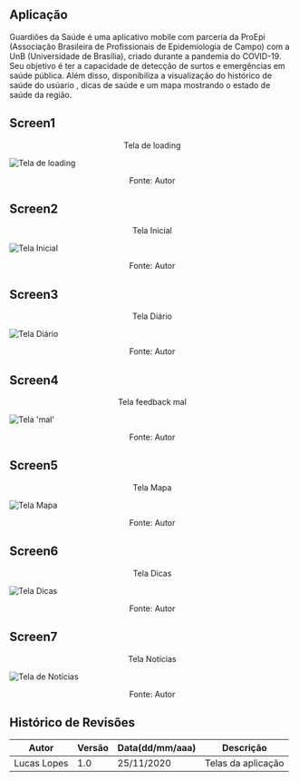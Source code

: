 
## Aplicação

Guardiões da Saúde é uma aplicativo mobile com parceria da ProEpi (Associação Brasileira de Profissionais de Epidemiologia de Campo) com a UnB (Universidade de Brasília), criado durante a pandemia do COVID-19. Seu objetivo é ter a capacidade de detecção de surtos e emergências em saúde pública. Além disso, disponibiliza a visualização do histórico de saúde do usúario , dicas de saúde e um mapa mostrando o estado de saúde da região.



## Screen1

<p align="center"> Tela de  loading </p>

![Tela de loading ](https://user-images.githubusercontent.com/38164895/100280259-a0632380-2f46-11eb-972a-4f5b7ab84fc0.jpeg)

<p align="center"> Fonte: Autor </p>

## Screen2

<p align="center"> Tela Inicial </p>

![Tela Inicial](https://user-images.githubusercontent.com/38164895/100280634-42830b80-2f47-11eb-98f5-e260693aad1c.jpeg)

<p align="center"> Fonte: Autor </p>

## Screen3

<p align="center"> Tela Diário </p>

![Tela Diário](https://user-images.githubusercontent.com/38164895/100280806-87a73d80-2f47-11eb-89f0-45f6df3c4141.jpeg)

<p align="center"> Fonte: Autor </p>


## Screen4


<p align="center"> Tela  feedback mal </p>

![Tela 'mal' ](https://user-images.githubusercontent.com/38164895/100282252-08673900-2f4a-11eb-9983-932c0e460136.png)

<p align="center"> Fonte: Autor </p>

## Screen5

<p align="center"> Tela Mapa </p>

![Tela Mapa](https://user-images.githubusercontent.com/38164895/100281351-7f9bcd80-2f48-11eb-8f84-4fecf3bfca0b.jpeg)

<p align="center"> Fonte: Autor </p>

## Screen6

<p align="center"> Tela Dicas </p>

![Tela Dicas ](https://user-images.githubusercontent.com/38164895/100281423-a65a0400-2f48-11eb-848d-47777afcfba3.jpeg)

<p align="center"> Fonte: Autor </p>


## Screen7

<p align="center"> Tela Notícias </p>

![Tela de Notícias ](https://user-images.githubusercontent.com/38164895/100281504-cd183a80-2f48-11eb-9197-0f2c1a5f9717.jpeg)

<p align="center"> Fonte: Autor </p>


## Histórico de Revisões

| Autor | Versão | Data(dd/mm/aaa) | Descrição
|-|-|-|-
|Lucas Lopes | 1.0 | 25/11/2020 | Telas da aplicação